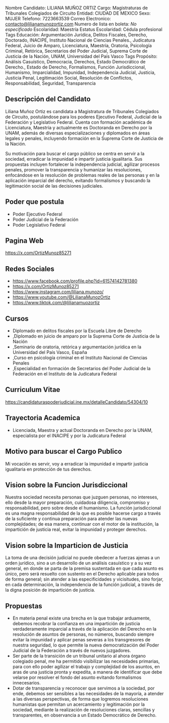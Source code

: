 Nombre Candidato: LILIANA MUÑOZ ORTIZ
Cargo: Magistraturas de Tribunales Colegiados de Circuito
Entidad: CIUDAD DE MEXICO
Sexo: MUJER
Telefono: 7223663539
Correo Electronico: contacto@lilianamunozortiz.com
Numero de lista en boleta: *No especificado*
Escolaridad: Maestría
Estatus Escolaridad: Cédula profesional
Tags Educación: Argumentación Jurídica, Delitos Fiscales, Derecho, Doctorado, INACIPE, Instituto Nacional de Ciencias Penales., Judicatura Federal, Juicio de Amparo, Licenciatura, Maestría, Oratoria, Psicología Criminal, Retórica, Secretarios del Poder Judicial, Suprema Corte de Justicia de la Nación, UNAM, Universidad del País Vasco
Tags Propósito: Análisis Casuístico, Democracia, Derechos, Estado Democrático de Derecho., Estado de Derecho, Formalismos, Función Jurisdiccional, Humanismo, Imparcialidad, Impunidad, Independencia Judicial, Justicia, Justicia Penal, Legitimación Social, Resolución de Conflictos, Responsabilidad, Seguridad, Transparencia


## Descripción del Candidato 

Liliana Muñoz Ortiz es candidata a Magistratura de Tribunales Colegiados de Circuito, postulándose para los poderes Ejecutivo Federal, Judicial de la Federación y Legislativo Federal. Cuenta con formación académica de Licenciatura, Maestría y actualmente es Doctoranda en Derecho por la UNAM, además de diversas especializaciones y diplomados en áreas legales y penales, incluyendo formación en la Suprema Corte de Justicia de la Nación.

Su motivación para buscar el cargo público se centra en servir a la sociedad, erradicar la impunidad e impartir justicia igualitaria. Sus propuestas incluyen fortalecer la independencia judicial, agilizar procesos penales, promover la transparencia y humanizar las resoluciones, enfocándose en la resolución de problemas reales de las personas y en la aplicación imparcial del derecho, evitando formalismos y buscando la legitimación social de las decisiones judiciales.


## Poder que postula

- Poder Ejecutivo Federal
- Poder Judicial de la Federación
- Poder Legislativo Federal


## Pagina Web

https://x.com/OrtizMunoz85271


## Redes Sociales

- https://www.facebook.com/profile.php?id=61574142781380
- https://x.com/OrtizMunoz85271
- https://www.instagram.com/liliana.munozo/
- https://www.youtube.com/@LilianaMunozOrtiz
- https://www.tiktok.com/@lilianamuozortiz


## Cursos

- Diplomado en delitos fiscales por la Escuela Libre de Derecho
- ,Diplomado en juicio de amparo por la Suprema Corte de Justicia de la Nación
- ,Seminario de oratoria, retórica y argumentación jurídica en la Universidad del País Vasco, España
- ,Curso en psicología criminal en el Instituto Nacional de Ciencias Penales
- ,Especialidad en formación de Secretarios del Poder Judicial de la Federación en el Instituto de la Judicatura Federal


## Curriculum Vitae

https://candidaturaspoderjudicial.ine.mx/detalleCandidato/54304/10


## Trayectoria Academica

- Licenciada, Maestra y actual Doctoranda en Derecho por la UNAM, especialista por el INACIPE y por la Judicatura Federal


## Motivo para buscar el Cargo Publico

Mi vocación es servir, voy a erradicar la impunidad e impartir justicia igualitaria en protección de tus derechos.


## Vision sobre la Funcion Jurisdiccional

Nuestra sociedad necesita personas que juzguen personas, no intereses, ello desde la mayor preparación, cuidadosa diligencia, compromiso y responsabilidad, pero sobre desde el humanismo. La función jurisdiccional es una magna responsabilidad de la que es posible hacerse cargo a través de la suficiente y continua preparación para atender las nuevas complejidades; de esa manera, continuar con el motor de la institución, la impartición de justicia real, evitar la impunidad y proteger derechos.


## Vision sobre la Imparticion de Justicia

La toma de una decisión judicial no puede obedecer a fuerzas ajenas a un orden jurídico, sino a un desarrollo de un análisis casuístico y a su vez general, en donde se parta de la premisa sustentada en que cada asunto es único, pero será resuelto con sustento en el Derecho aplicable para todos de forma general; sin atender a las especificidades y vicisitudes, sino forjar, en cada determinación, la independencia de la función judicial, a través de la digna posición de impartición de justicia.


## Propuestas

- En materia penal existe una brecha en la que trabajar arduamente, debemos recobrar la confianza en una impartición de justicia verdaderamente imparcial a través de la aplicación del Derecho en la resolución de asuntos de personas, no números, buscando siempre evitar la impunidad y aplicar penas severas a los transgresores de nuestra seguridad, lo que permite la nueva democratización del Poder Judicial de la Federación a través de nuevos juzgadores.
- Ser parte de la transición de un tribunal unitario al ahora órgano colegiado penal, me ha permitido visibilizar las necesidades primarias, para con ello poder agilizar el trabajo y complejidad de los asuntos, en aras de una justicia pronta y expedita, a manera de identificar que debe velarse por resolver el fondo del asunto evitando formalismos innecesarios.
- Dotar de transparencia y reconocer que servimos a la sociedad, por ende, debemos ser sensibles a las necesidades de la mayoría, a atender a las diversas perspectivas, de forma que logremos resoluciones humanistas que permitan un acercamiento y legitimación por la sociedad, mediante la realización de resoluciones claras, sencillas y transparentes, en observancia a un Estado Democrático de Derecho.

